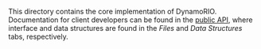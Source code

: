 This directory contains the core implementation of DynamoRIO. Documentation for
client developers can be found in the [public API](http://dynamorio.org/docs/index.html),
where interface and data structures are found in the *Files* and *Data Structures* tabs,
respectively.
